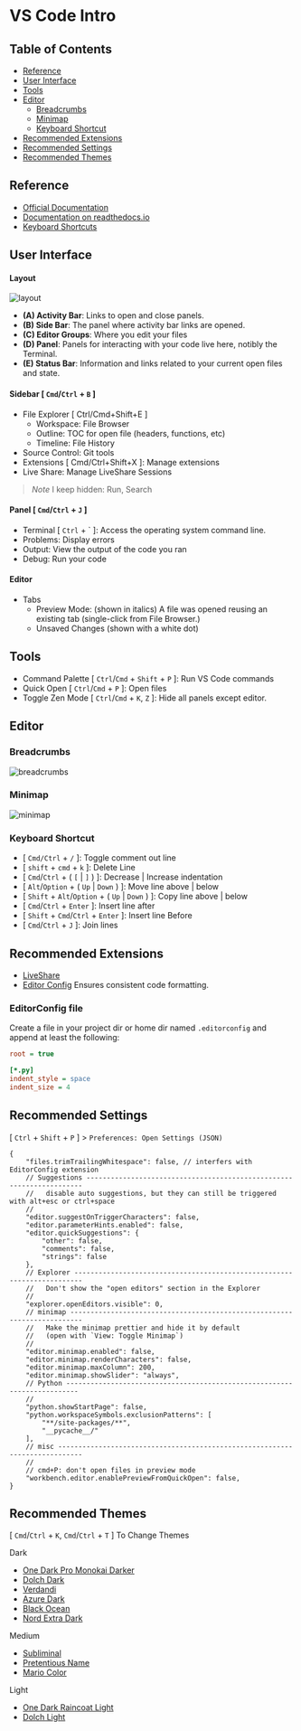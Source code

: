 VS Code Intro
=============


Table of Contents
-----------------

* [Reference](#reference)
* [User Interface](#user-interface)
* [Tools](#tools)
* [Editor](#editor)
  * [Breadcrumbs](#breadcrumbs)
  * [Minimap](#minimap)
  * [Keyboard Shortcut](#keyboard-shortcut)
* [Recommended Extensions](#recommended-extensions)
* [Recommended Settings](#recommended-settings)
* [Recommended Themes](#recommended-themes)

Reference
---------

* [Official Documentation](https://code.visualstudio.com/docs)
* [Documentation on readthedocs.io](https://vscode.readthedocs.io/en/latest/)
* [Keyboard Shortcuts](https://code.visualstudio.com/shortcuts/keyboard-shortcuts-windows.pdf)


User Interface
--------------

#### Layout

![layout](https://code.visualstudio.com/assets/docs/getstarted/userinterface/hero.png)

* **(A) Activity Bar**: Links to open and close panels.
* **(B) Side Bar**: The panel where activity bar links are opened.
* **(C) Editor Groups**: Where you edit your files
* **(D) Panel**: Panels for interacting with your code live here, notibly the Terminal.
* **(E) Status Bar**: Information and links related to your current open files and state.

#### Sidebar [ `Cmd`/`Ctrl` + `B` ]
* File Explorer [ Ctrl/Cmd+Shift+E ]
  - Workspace: File Browser
  - Outline: TOC for open file (headers, functions, etc)
  - Timeline: File History
* Source Control: Git tools
* Extensions [ Cmd/Ctrl+Shift+X ]: Manage extensions
* Live Share: Manage LiveShare Sessions

> _Note_ I keep hidden: Run, Search

#### Panel [ `Cmd`/`Ctrl` + `J` ]
* Terminal [ `Ctrl` + \` ]: Access the operating system command line.
* Problems: Display errors
* Output: View the output of the code you ran
* Debug: Run your code

#### Editor
* Tabs
  - Preview Mode: (shown in italics) A file was opened reusing an existing tab (single-click from File Browser.)
  - Unsaved Changes (shown with a white dot)


Tools
-----

* Command Palette [ `Ctrl`/`Cmd` + `Shift` + `P` ]: Run VS Code commands
* Quick Open [ `Ctrl`/`Cmd` + `P` ]: Open files
* Toggle Zen Mode [ `Ctrl`/`Cmd` + `K`, `Z` ]: Hide all panels except editor.

Editor
------

### Breadcrumbs
![breadcrumbs](https://code.visualstudio.com/assets/docs/getstarted/userinterface/breadcrumbs.png)

### Minimap
![minimap](https://code.visualstudio.com/assets/docs/getstarted/userinterface/minimap.png)

### Keyboard Shortcut

* [ `Cmd/Ctrl` + `/` ]: Toggle comment out line
* [ `shift` + `cmd` + `k` ]: Delete Line
* [ `Cmd`/`Ctrl` + ( `[` | `]` ) ]: Decrease | Increase indentation
* [ `Alt`/`Option` + ( `Up` | `Down` ) ]: Move line above | below
* [ `Shift` + `Alt`/`Option` + ( `Up` | `Down` ) ]: Copy line above | below
* [ `Cmd`/`Ctrl` + `Enter` ]: Insert line after
* [ `Shift` + `Cmd`/`Ctrl` + `Enter` ]: Insert line Before
* [ `Cmd`/`Ctrl` + `J` ]: Join lines

Recommended Extensions
----------------------

* [LiveShare](https://marketplace.visualstudio.com/items?itemName=ms-vsliveshare.vsliveshare)
* [Editor Config](https://marketplace.visualstudio.com/items?itemName=EditorConfig.EditorConfig)
  Ensures consistent code formatting.

### EditorConfig file

  Create a file in your project dir or home dir named `.editorconfig` and append at least the following:

```ini
root = true

[*.py]
indent_style = space
indent_size = 4
```

Recommended Settings
--------------------

[ `Ctrl` + `Shift` + `P` ] > `Preferences: Open Settings (JSON)`

```jsonc
{
    "files.trimTrailingWhitespace": false, // interfers with EditorConfig extension
    // Suggestions ---------------------------------------------------------------------
    //   disable auto suggestions, but they can still be triggered with alt+esc or ctrl+space
    //
    "editor.suggestOnTriggerCharacters": false,
    "editor.parameterHints.enabled": false,
    "editor.quickSuggestions": {
        "other": false,
        "comments": false,
        "strings": false
    },
    // Explorer ------------------------------------------------------------------------
    //   Don't show the "open editors" section in the Explorer
    //
    "explorer.openEditors.visible": 0,
    // minimap -------------------------------------------------------------------------
    //   Make the minimap prettier and hide it by default
    //   (open with `View: Toggle Minimap`)
    //
    "editor.minimap.enabled": false,
    "editor.minimap.renderCharacters": false,
    "editor.minimap.maxColumn": 200,
    "editor.minimap.showSlider": "always",
    // Python -------------------------------------------------------------------------
    //
    "python.showStartPage": false,
    "python.workspaceSymbols.exclusionPatterns": [
        "**/site-packages/**",
        "__pycache__/"
    ],
    // misc ----------------------------------------------------------------------------
    //
    // cmd+P: don't open files in preview mode
    "workbench.editor.enablePreviewFromQuickOpen": false,
}
```

Recommended Themes
------------------

[ `Cmd`/`Ctrl` + `K`, `Cmd`/`Ctrl` + `T` ] To Change Themes

Dark
* [One Dark Pro Monokai Darker](https://marketplace.visualstudio.com/items?itemName=eserozvataf.one-dark-pro-monokai-darker)
* [Dolch Dark](https://marketplace.visualstudio.com/items?itemName=be5invis.theme-dolch)
* [Verdandi](https://marketplace.visualstudio.com/items?itemName=Shirayuki.verdandi-alter-customized)
* [Azure Dark](https://marketplace.visualstudio.com/items?itemName=eddyw.azure-dark-theme)
* [Black Ocean](https://marketplace.visualstudio.com/items?itemName=zamerick.black-ocean)
* [Nord Extra Dark](https://marketplace.visualstudio.com/items?itemName=yamenarahman.nord-extra-dark)

Medium
* [Subliminal](https://marketplace.visualstudio.com/items?itemName=gaearon.subliminal)
* [Pretentious Name](https://marketplace.visualstudio.com/items?itemName=zhiayang.pretentious-name)
* [Mario Color](https://marketplace.visualstudio.com/items?itemName=alphatr.mario-theme)

Light
* [One Dark Raincoat Light](https://marketplace.visualstudio.com/items?itemName=ginfuru.ginfuru-onedark-raincoat-theme)
* [Dolch Light](https://marketplace.visualstudio.com/items?itemName=be5invis.theme-dolch)
